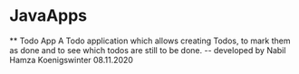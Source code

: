 # JavaApps
**  Todo App
A Todo application which allows creating Todos, to mark them as done and to see which todos are still to be done. 
-- developed by Nabil Hamza
Koenigswinter 08.11.2020
